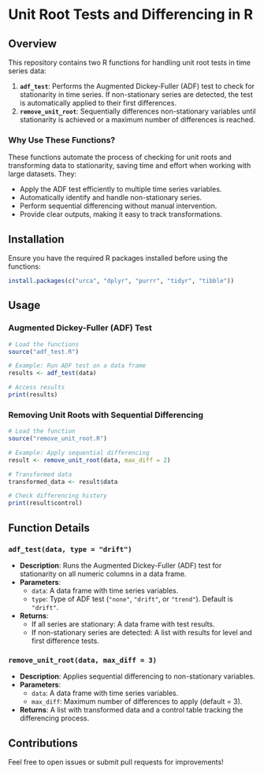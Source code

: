 # Unit Root Tests and Differencing in R

## Overview
This repository contains two R functions for handling unit root tests in time series data:

1. **`adf_test`**: Performs the Augmented Dickey-Fuller (ADF) test to check for stationarity in time series. If non-stationary series are detected, the test is automatically applied to their first differences.
2. **`remove_unit_root`**: Sequentially differences non-stationary variables until stationarity is achieved or a maximum number of differences is reached.

### Why Use These Functions?
These functions automate the process of checking for unit roots and transforming data to stationarity, saving time and effort when working with large datasets. They:
- Apply the ADF test efficiently to multiple time series variables.
- Automatically identify and handle non-stationary series.
- Perform sequential differencing without manual intervention.
- Provide clear outputs, making it easy to track transformations.

## Installation
Ensure you have the required R packages installed before using the functions:

```r
install.packages(c("urca", "dplyr", "purrr", "tidyr", "tibble"))
```

## Usage
### Augmented Dickey-Fuller (ADF) Test

```r
# Load the functions
source("adf_test.R")

# Example: Run ADF test on a data frame
results <- adf_test(data)

# Access results
print(results)
```

### Removing Unit Roots with Sequential Differencing

```r
# Load the function
source("remove_unit_root.R")

# Example: Apply sequential differencing
result <- remove_unit_root(data, max_diff = 2)

# Transformed data
transformed_data <- result$data

# Check differencing history
print(result$control)
```

## Function Details
### `adf_test(data, type = "drift")`
- **Description**: Runs the Augmented Dickey-Fuller (ADF) test for stationarity on all numeric columns in a data frame.
- **Parameters**:
  - `data`: A data frame with time series variables.
  - `type`: Type of ADF test (`"none"`, `"drift"`, or `"trend"`). Default is `"drift"`.
- **Returns**:
  - If all series are stationary: A data frame with test results.
  - If non-stationary series are detected: A list with results for level and first difference tests.

### `remove_unit_root(data, max_diff = 3)`
- **Description**: Applies sequential differencing to non-stationary variables.
- **Parameters**:
  - `data`: A data frame with time series variables.
  - `max_diff`: Maximum number of differences to apply (default = 3).
- **Returns**: A list with transformed data and a control table tracking the differencing process.


## Contributions
Feel free to open issues or submit pull requests for improvements!
